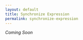 ```yaml
---
layout: default
title: Synchronize Expression
permalink: synchronize-expression
---
```




_Coming Soon_

